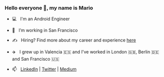 ### Hello everyone 👋, my name is Mario

- 💻 &nbsp; I'm an Android Engineer
- 🌉 &nbsp; I’m working in San Francisco
- ✍️ &nbsp; Hiring? Find more about my career and experience [here](https://bit.ly/mariocvprogrammer)
- ✈️ &nbsp; I grew up in Valencia 🇪🇸 and I've worked in London 🇬🇧, Berlin 🇩🇪 and San Francisco 🇺🇸

- 📫 &nbsp; [LinkedIn](https://www.linkedin.com/in/mario-sanoguera-de-lorenzo-b7b392103/) | [Twitter](https://twitter.com/MarioSanoguera) | [Medium](https://medium.com/@sanogueralorenzo)
